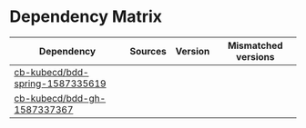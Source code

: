 # Dependency Matrix

Dependency | Sources | Version | Mismatched versions
---------- | ------- | ------- | -------------------
[cb-kubecd/bdd-spring-1587335619](https://github.com/cb-kubecd/bdd-spring-1587335619.git) |  | []() | 
[cb-kubecd/bdd-gh-1587337367](https://github.com/cb-kubecd/bdd-gh-1587337367.git) |  | []() | 

